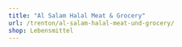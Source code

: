 ```yaml
---
title: "Al Salam Halal Meat & Grocery"
url: /trenton/al-salam-halal-meat-und-grocery/
shop: Lebensmittel
---
```

